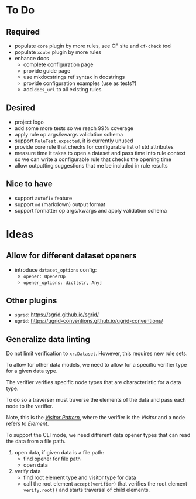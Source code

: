 # To Do

## Required

- populate `core` plugin by more rules, see CF site and `cf-check` tool
- populate `xcube` plugin by more rules
- enhance docs
  - complete configuration page
  - provide guide page
  - use mkdocstrings ref syntax in docstrings
  - provide configuration examples (use as tests?)
  - add `docs_url` to all existing rules 

## Desired
 
- project logo
- add some more tests so we reach 99% coverage
- apply rule op args/kwargs validation schema 
- support `RuleTest.expected`, it is currently unused
- provide core rule that checks for configurable list of std attributes
- measure time it takes to open a dataset and pass time into rule context 
  so we can write a configurable rule that checks the opening time
- allow outputting suggestions that me be included in rule results

## Nice to have

- support `autofix` feature
- support `md` (markdown) output format
- support formatter op args/kwargs and apply validation schema

# Ideas

## Allow for different dataset openers

- introduce `dataset_options` config:
  - `opener: OpenerOp`
  - `opener_options: dict[str, Any]`

## Other plugins

- `sgrid`: https://sgrid.github.io/sgrid/
- `ugrid`: https://ugrid-conventions.github.io/ugrid-conventions/

## Generalize data linting

Do not limit verification to `xr.Dataset`.
However, this requires new rule sets.

To allow for other data models, we need to allow 
for a specific verifier type for a given data type.

The verifier verifies specific node types
that are characteristic for a data type.

To do so a traverser must traverse the elements of the data
and pass each node to the verifier.

Note, this is the [_Visitor Pattern_](https://en.wikipedia.org/wiki/Visitor_pattern), 
where the verifier is the _Visitor_ and a node refers to _Element_.

To support the CLI mode, we need different data opener 
types that can read the data from a file path.

1. open data, if given data is a file path: 
   - find opener for file path
   - open data 
2. verify data
   - find root element type and visitor type for data 
   - call the root element `accept(verifier)` that verifies the 
     root element `verify.root()` and starts traversal of 
     child elements.

